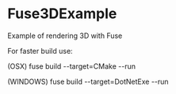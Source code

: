 # Fuse3DExample
Example of rendering 3D with Fuse

For faster build use:

(OSX)
fuse build --target=CMake --run

(WINDOWS)
fuse build --target=DotNetExe --run
